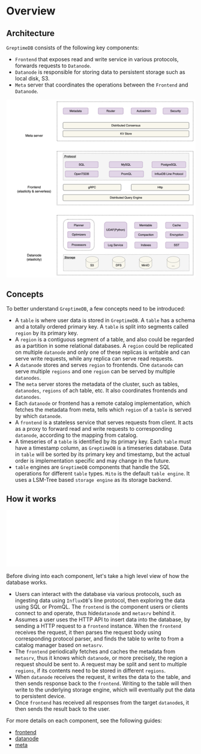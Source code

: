 # Overview

## Architecture

`GreptimeDB` consists of the following key components:

- `Frontend` that exposes read and write service in various protocols, forwards requests to
`Datanode`.
- `Datanode` is responsible for storing data to persistent storage such as local disk, S3.
- `Meta` server that coordinates the operations between the `Frontend` and `Datanode`.

![Architecture](../public/architecture.png)

## Concepts

To better understand `GreptimeDB`, a few concepts need to be introduced:

- A `table` is where user data is stored in `GreptimeDB`. A `table` has a schema and a totally
ordered primary key. A `table` is split into segments called `region` by its primary key.
- A `region` is a contiguous segment of a table, and also could be regarded as a partition in some
relational databases. A `region` could be replicated on multiple `datanode` and only one of these
replicas is writable and can serve write requests, while any replica can serve read requests.
- A `datanode` stores and serves `region` to frontends. One `datanode` can serve multiple `regions`
and one `region` can be served by multiple `datanodes`.
- The `meta` server stores the metadata of the cluster, such as tables, `datanodes`, `regions` of ach
table, etc. It also coordinates frontends and `datanodes`.
- Each `datanode` or frontend has a remote catalog implementation, which fetches the metadata from
meta, tells which `region` of a `table` is served by which `datanode`.
- A `frontend` is a stateless service that serves requests from client. It acts as a proxy to
forward read and write requests to corresponding `datanode`, according to the mapping from catalog.
- A timeseries of a `table` is identified by its primary key. Each `table` must have a timestamp
column, as `GreptimeDB` is a timeseries database. Data in `table` will be sorted by its primary key
and
timestamp, but the actual order is implementation specific and may change in the future.
- `table` engines are `GreptimeDB` components that handle the SQL operations for different `table`
types.
`Mito` is the default `table engine`. It uses a LSM-Tree based `storage engine` as its storage
backend.

## How it works

![Interactions between components](../public/how-it-works.md)

Before diving into each component, let's take a high level view of how the database works.

- Users can interact with the database via various protocols, such as ingesting data using
`InfluxDB`'s line protocol, then exploring the data using SQL or PromQL. The `frontend` is the
component users or clients connect to and operate, thus hide`datanode` and `metasrv` behind it.
- Assumes a user uses the HTTP API to insert data into the database, by sending a HTTP request to a
`frontend` instance. When the `frontend` receives the request, it then parses the request body using
corresponding protocol parser, and finds the table to write to from a catalog manager based on
`metasrv`.
- The `frontend` periodically fetches and caches the metadata from `metasrv`, thus it knows which
`datanode`, or more precisely, the region a request should be sent to. A request may be split and
sent to multiple `regions`, if its contents need to be stored in different `regions`.
- When `datanode` receives the request, it writes the data to the table, and then sends response
back to the `frontend`. Writing to the table will then write to the underlying storage engine,
which will eventually put the data to persistent device.
- Once `frontend` has received all responses from the target `datanode`s, it then sends the result
back to the user.

For more details on each component, see the following guides:

- [frontend][1]
- [datanode][2]
- [meta][3]

[1]: </frontend/index.md>
[2]: </datanode/index.md>
[3]: </meta.md>
